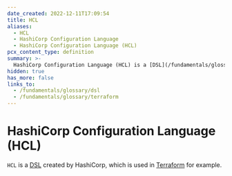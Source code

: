 ```yaml
---
date_created: 2022-12-11T17:09:54
title: HCL
aliases:
  - HCL
  - HashiCorp Configuration Language
  - HashiCorp Configuration Language (HCL)
pcx_content_type: definition
summary: >-
  HashiCorp Configuration Language (HCL) is a [DSL](/fundamentals/glossary/dsl) created by HashiCorp, which is used in [Terraform](/fundamentals/glossary/terraform) for example.
hidden: true
has_more: false
links_to:
  - /fundamentals/glossary/dsl
  - /fundamentals/glossary/terraform
---
```


# HashiCorp Configuration Language (HCL)

`HCL` is a [DSL](/fundamentals/glossary/dsl) created by HashiCorp, which is used in [Terraform](/fundamentals/glossary/terraform) for example.
